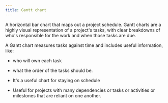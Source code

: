 ```yaml
---
title: Gantt chart
---
```


A horizontal bar chart that maps out a project schedule. 
Gantt charts are a highly visual representation of a project's tasks, with clear breakdowns of who's responsible for the work and when those tasks are due. 

A Gantt chart measures tasks against time and includes useful information, like:
- who will own each task 
- what the order of the tasks should be. 

- It's a useful chart for staying on schedule 
- Useful for projects with many dependencies or tasks or activities or milestones that are reliant on one another. 

